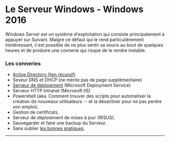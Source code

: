 # Le Serveur Windows - Windows 2016
Windows Server est un système d'exploitation qui consiste principalement à appuyer sur Suivant. 
Malgré ce défaut qui le rend particulièrement inintéressant, il est possible de ne plus sentir sa souris au bout de quelques heures et de produire une connerie qui risque de le rendre instable.

### Les conneries 

* [Active Directory (lien récursif)](active-directory-bases)
* Seveur DNS et DHCP (ne mérite pas de page supplémentaire)
* [Serveur de déploiement](microsoft-deployment-services) (Microsoft Deployment Service)
* Serveur HTTP Intranet (Microsoft IIS)
* Powershell (aka. Comment trouver des scripts pour automatiser la création de nouveaux utilisateurs -- et la désactiver pour ne pas perdre son emploi).
* Gestion de certificats.
* Serveur de déploiement de mises à jour (WSUS).
* Sauvegarder et faire une backup du Serveur.  
* Sans oublier [les bonnes pratiques](pratiques).

_________________
